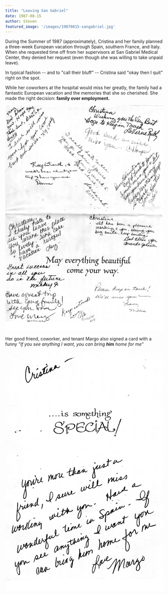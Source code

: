 ```yaml
---
title: "Leaving San Gabriel"
date: 1987-08-15
author: Steven
featured_image: '/images/19870815-sangabriel.jpg'
---
```


During the Summer of 1987 (approximately), Cristina and her family planned a three-week European vacation through Spain, southern France, and Italy. When she requested time off from her supervisors at San Gabriel Medical Center, they denied her request (even though she was willing to take unpaid leave). 

In typical fashion -- and to "call their bluff" -- Cristina said "okay then I quit" right on the spot.

While her coworkers at the hospital would miss her greatly, the family had a fantastic European vacation and the memories that she so cherished. She made the right decision: **family over employment.**

![](/images/19870815-sangabriel-card.jpg)

Her good friend, coworker, and tenant Margo also signed a card with a funny _"If you see anything I want, you can bring **him** home for me"_

![](/images/19870815-margo-card.jpg)

